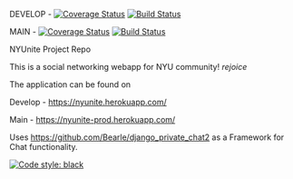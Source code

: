 DEVELOP - [![Coverage Status](https://coveralls.io/repos/github/gcivil-nyu-org/S2022-Team-2-repo/badge.png?branch=develop&kill_cache=1)](https://coveralls.io/github/gcivil-nyu-org/S2022-Team-2-repo?branch=develop&kill_cache=1)
[![Build Status](https://app.travis-ci.com/gcivil-nyu-org/S2022-Team-2-repo.png?branch=develop&kill_cache=1)](https://app.travis-ci.com/gcivil-nyu-org/S2022-Team-2-repo)

MAIN - [![Coverage Status](https://coveralls.io/repos/github/gcivil-nyu-org/S2022-Team-2-repo/badge.png?branch=main&kill_cache=1)](https://coveralls.io/github/gcivil-nyu-org/S2022-Team-2-repo?branch=main&kill_cache=1)
[![Build Status](https://app.travis-ci.com/gcivil-nyu-org/S2022-Team-2-repo.png?branch=main)](https://app.travis-ci.com/gcivil-nyu-org/S2022-Team-2-repo)


NYUnite Project Repo

This is a social networking webapp for NYU community! *rejoice*

The application can be found on

Develop - https://nyunite.herokuapp.com/

Main - https://nyunite-prod.herokuapp.com/


Uses https://github.com/Bearle/django_private_chat2 as a Framework for Chat functionality.


[![Code style: black](https://img.shields.io/badge/code%20style-black-000000.svg)](https://github.com/psf/black)
